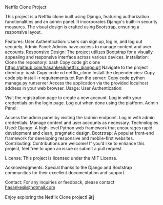 Netflix Clone Project

This project is a Netflix clone built using Django, featuring authorization functionalities and an admin panel. It incorporates Django's built-in security measures. The visual design is crafted using Bootstrap, ensuring a responsive layout.

Features:
User Authentication: Users can sign up, log in, and log out securely.
Admin Panel: Admins have access to manage content and user accounts.
Responsive Design: The project utilizes Bootstrap for a visually appealing and responsive interface across various devices.
Installation:
Clone the repository:
bash
Copy code
git clone https://github.com/hasankesil/netflix_django.git
Navigate to the project directory:
bash
Copy code
cd netflix_clone
Install the dependencies:
Copy code
pip install -r requirements.txt
Run the server:
Copy code
python manage.py runserver
Access the application via the provided localhost address in your web browser.
Usage:
User Authentication:

Visit the registration page to create a new account.
Log in with your credentials on the login page.
Log out when done using the platform.
Admin Panel:

Access the admin panel by visiting the /admin endpoint.
Log in with admin credentials.
Manage content and user accounts as necessary.
Technologies Used:
Django: A high-level Python web framework that encourages rapid development and clean, pragmatic design.
Bootstrap: A popular front-end framework for developing responsive and mobile-first websites.
Contributing:
Contributions are welcome! If you'd like to enhance this project, feel free to open an issue or submit a pull request.

License:
This project is licensed under the MIT License.

Acknowledgments:
Special thanks to the Django and Bootstrap communities for their excellent documentation and support.

Contact:
For any inquiries or feedback, please contact hasankesil@hotmail.com

Enjoy exploring the Netflix Clone project! 🎬🍿
